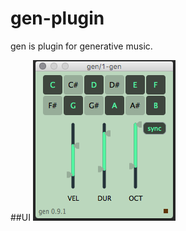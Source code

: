# gen-plugin
gen is plugin for generative music.

##UI
![gen's UI](https://github.com/pd3v/gen-plugin/blob/master/gen%200.9.1%20UI.png)

